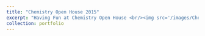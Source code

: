 ```yaml
---
title: "Chemistry Open House 2015"
excerpt: "Having Fun at Chemistry Open House <br/><img src='/images/Chemistry_Open_House.jpg'>"
collection: portfolio
---
```


